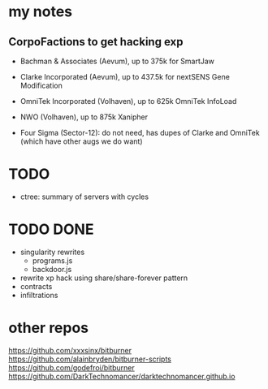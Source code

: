 # my notes

## CorpoFactions to get hacking exp

- Bachman & Associates (Aevum), up to 375k for SmartJaw
- Clarke Incorporated (Aevum), up to 437.5k for nextSENS Gene Modification
- OmniTek Incorporated (Volhaven), up to 625k OmniTek InfoLoad
- NWO (Volhaven), up to 875k Xanipher

- Four Sigma (Sector-12): do not need, has dupes of Clarke and OmniTek (which have other augs we do want)


# TODO

- ctree: summary of servers with cycles

# TODO DONE

- singularity rewrites
    - programs.js
    - backdoor.js
- rewrite xp hack using share/share-forever pattern
- contracts
- infiltrations


# other repos
https://github.com/xxxsinx/bitburner
https://github.com/alainbryden/bitburner-scripts
https://github.com/godefroi/bitburner
https://github.com/DarkTechnomancer/darktechnomancer.github.io

